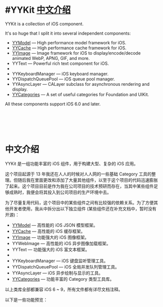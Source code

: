 #YYKit <a href="#中文介绍">中文介绍</a>
==============
YYKit is a collection of iOS component.

It's so huge that I split it into several independent components:

* [YYModel](https://github.com/ibireme/YYModel) — High performance model framework for iOS.
* [YYCache](https://github.com/ibireme/YYCache) — High performance cache framework for iOS.
* [YYImage](https://github.com/ibireme/YYImage) — Image framework for iOS to display/encode/decode animated WebP, APNG, GIF, and more.
* YYText — Powerful rich text component for iOS.
* 
* YYKeyboardManager — iOS keyboard manager.
* YYDispatchQueuePool — iOS queue pool  manager.
* YYAsyncLayer — CALayer subclass for asynchronous rendering and display.
* [YYCategories](https://github.com/ibireme/YYKeyboardManager) — A set of useful categories for Foundation and UIKit.

All these components support iOS 6.0 and later.


<br/><br/>
---
中文介绍
==============
YYKit 是一组功能丰富的 iOS 组件，用于构建大型、复杂的 iOS 应用。

这个项目起源于 13 年我还在人人的时候对人人网的一些基础 Category 工具的整理。但随后我在里面更改和添加了大量其他组件，以至于这个项目的代码迅速膨胀了起来。这个项目目前是作为我在公司项目的技术预研而存在，当其中某些组件足够成熟时，我便会将其投入到公司项目的生产环境中去。

为了尽量复用代码，这个项目中的某些组件之间有比较强的依赖关系。为了方便其他开发者使用，我从中拆分出以下独立组件 (某些组件还在补充文档中，暂时没有开源)：

* [YYModel](https://github.com/ibireme/YYModel) — 高性能的 iOS JSON 模型框架。
* [YYCache](https://github.com/ibireme/YYCache) — 高性能的 iOS 缓存框架。
* [YYImage](https://github.com/ibireme/YYImage) — 功能强大的 iOS 图像框架。
* YYWebImage — 高性能的 iOS 异步图像加载框架。
* YYText — 功能强大的 iOS 富文本框架。
* 
* YYKeyboardManager — iOS 键盘监听管理工具。
* YYDispatchQueuePool — iOS 全局并发队列管理工具。
* YYAsyncLayer — iOS 异步绘制与显示的工具。
* [YYCategories](https://github.com/ibireme/YYKeyboardManager) — 功能丰富的 Category 类型工具库。

以上类库全部都兼容 iOS 6 ~ 9，所有文件都有详尽文档注释。


以下是一些功能预览：